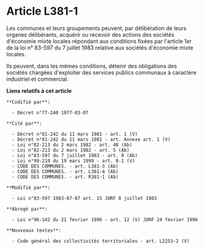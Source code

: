 # Article L381-1

Les communes et leurs groupements peuvent, par délibération de leurs organes délibérants, acquérir ou recevoir des actions
des sociétés d'économie mixte locales répondant aux conditions fixées par l'article 1er de la loi n° 83-597 du 7 juillet 1983
relative aux sociétés d'économie mixte locales.

Ils peuvent, dans les mêmes conditions, détenir des obligations des sociétés chargées d'exploiter des services publics
communaux à caractère industriel et commercial.

**Liens relatifs à cet article**

	**Codifié par**:

	  - Décret n°77-240 1977-03-07

	**Cité par**:

	  - Décret n°81-242 du 11 mars 1981 - art. 1 (V)
	  - Décret n°81-242 du 11 mars 1981 - art. Annexe art. 1 (V)
	  - Loi n°82-213 du 2 mars 1982 - art. 48 (Ab)
	  - Loi n°82-213 du 2 mars 1982 - art. 5 (Ab)
	  - Loi n°83-597 du 7 juillet 1983 - art. 9 (Ab)
	  - Loi n°99-210 du 19 mars 1999 - art. 8-1 (V)
	  - CODE DES COMMUNES. - art. L381-3 (Ab)
	  - CODE DES COMMUNES. - art. L381-4 (Ab)
	  - CODE DES COMMUNES. - art. R381-1 (Ab)

	**Modifié par**:

	  - Loi n°83-597 1983-07-07 art. 15 JORF 8 juillet 1983

	**Abrogé par**:

	  - Loi n°96-142 du 21 février 1996 - art. 12 (V) JORF 24 février 1996

	**Nouveaux textes**:

	  - Code général des collectivités territoriales - art. L2253-2 (V)
